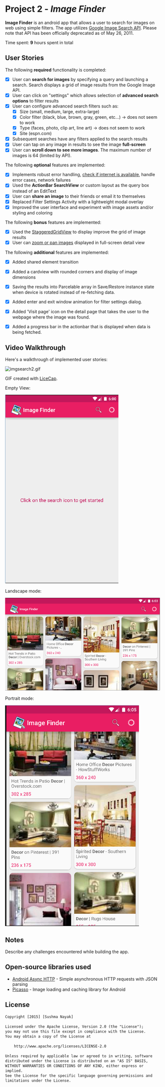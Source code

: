 # Project 2 - *Image Finder*

**Image Finder** is an android app that allows a user to search for images on web using simple filters. The app utilizes [Google Image Search API](https://developers.google.com/image-search/). Please note that API has been officially deprecated as of May 26, 2011.

Time spent: **9** hours spent in total

## User Stories

The following **required** functionality is completed:

* [x] User can **search for images** by specifying a query and launching a search. Search displays a grid of image results from the Google Image API.
* [x] User can click on "settings" which allows selection of **advanced search options** to filter results
* [x] User can configure advanced search filters such as:
  * [x] Size (small, medium, large, extra-large)
  * [x] Color filter (black, blue, brown, gray, green, etc...) -> does not seem to work
  * [x] Type (faces, photo, clip art, line art) -> does not seem to work
  * [x] Site (espn.com)
* [x] Subsequent searches have any filters applied to the search results
* [x] User can tap on any image in results to see the image **full-screen**
* [x] User can **scroll down to see more images**. The maximum number of images is 64 (limited by API).

The following **optional** features are implemented:

* [x] Implements robust error handling, [check if internet is available](http://guides.codepath.com/android/Sending-and-Managing-Network-Requests#checking-for-network-connectivity), handle error cases, network failures
* [x] Used the **ActionBar SearchView** or custom layout as the query box instead of an EditText
* [x] User can **share an image** to their friends or email it to themselves
* [x] Replaced Filter Settings Activity with a lightweight modal overlay
* [x] Improved the user interface and experiment with image assets and/or styling and coloring

The following **bonus** features are implemented:

* [x] Used the [StaggeredGridView](https://github.com/f-barth/AndroidStaggeredGrid) to display improve the grid of image results
* [x] User can [zoom or pan images](https://github.com/MikeOrtiz/TouchImageView) displayed in full-screen detail view

The following **additional** features are implemented:

* [x] Added shared element transition
* [x] Added a cardview with rounded corners and display of image dimensions
* [x] Saving the results into Parcelable array in Save/Restore instance state when device is rotated instead of re-fetching data.
* [x] Added enter and exit window animation for filter settings dialog.
* [x] Added 'Visit page' icon on the detail page that takes the user to the webpage where the image was found.
* [x] Added a progress bar in the actionbar that is displayed when data is being fetched.


## Video Walkthrough 

Here's a walkthrough of implemented user stories:

![imgsearch2.gif](https://github.com/sushmatn/ImageFinder/blob/master/imgsearch2.gif)

GIF created with [LiceCap](http://www.cockos.com/licecap/).

Empty View:

![EmptyView.png](https://github.com/sushmatn/ImageFinder/blob/master/EmptyView.png)

Landscape mode:

![landscape.png](https://github.com/sushmatn/ImageFinder/blob/master/landscape.png)

Portrait mode:

![portrait.png](https://github.com/sushmatn/ImageFinder/blob/master/portrait.png)


## Notes

Describe any challenges encountered while building the app.

## Open-source libraries used

- [Android Async HTTP](https://github.com/loopj/android-async-http) - Simple asynchronous HTTP requests with JSON parsing
- [Picasso](http://square.github.io/picasso/) - Image loading and caching library for Android

## License

    Copyright [2015] [Sushma Nayak]

    Licensed under the Apache License, Version 2.0 (the "License");
    you may not use this file except in compliance with the License.
    You may obtain a copy of the License at

        http://www.apache.org/licenses/LICENSE-2.0

    Unless required by applicable law or agreed to in writing, software
    distributed under the License is distributed on an "AS IS" BASIS,
    WITHOUT WARRANTIES OR CONDITIONS OF ANY KIND, either express or implied.
    See the License for the specific language governing permissions and
    limitations under the License.
